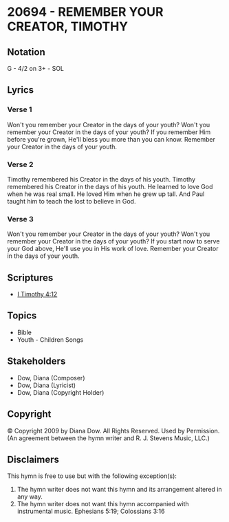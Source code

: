 # 20694 - REMEMBER YOUR CREATOR, TIMOTHY

## Notation

G - 4/2 on 3+ - SOL

## Lyrics

### Verse 1

Won't you remember your Creator in the days of your youth? Won't you remember your Creator in the days of your youth? If you remember Him before you're grown, He'll bless you more than you can know. Remember your Creator in the days of your youth.

### Verse 2

Timothy remembered his Creator in the days of his youth. Timothy remembered his Creator in the days of his youth. He learned to love God when he was real small. He loved Him when he grew up tall. And Paul taught him to teach the lost to believe in God.

### Verse 3

Won't you remember your Creator in the days of your youth? Won't you remember your Creator in the days of your youth? If you start now to serve your God above, He'll use you in His work of love. Remember your Creator in the days of your youth.


## Scriptures

- [I Timothy 4:12](https://www.biblegateway.com/passage/?search=I%20Timothy%204%3A12)

## Topics

- Bible
- Youth - Children Songs

## Stakeholders

- Dow, Diana (Composer)
- Dow, Diana (Lyricist)
- Dow, Diana (Copyright Holder)

## Copyright

© Copyright 2009 by Diana Dow. All Rights Reserved. Used by Permission.
(An agreement between the hymn writer and R. J. Stevens Music, LLC.)

## Disclaimers

This hymn is free to use but with the following exception(s):
1. The hymn writer does not want this hymn and its arrangement altered in any way.
2. The hymn writer does not want this hymn accompanied with instrumental music.
Ephesians 5:19; Colossians 3:16

